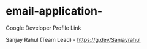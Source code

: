 # email-application-

Google Developer Profile Link


Sanjay Rahul (Team Lead) - https://g.dev/Sanjayrahul
